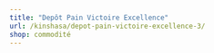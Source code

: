 ```yaml
---
title: "Depôt Pain Victoire Excellence"
url: /kinshasa/depot-pain-victoire-excellence-3/
shop: commodité
---
```

